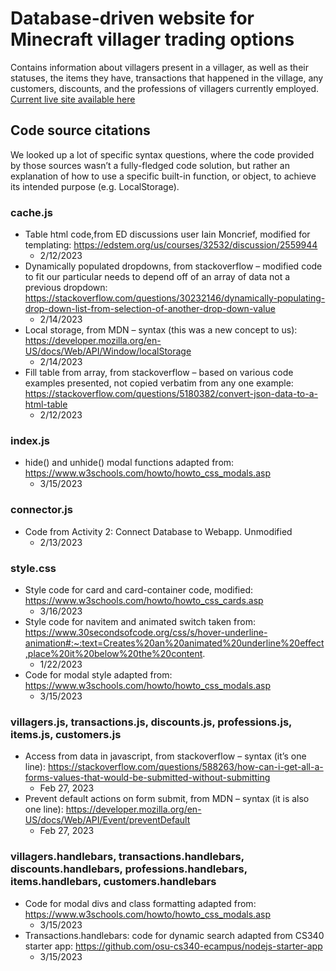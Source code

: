 # Database-driven website for Minecraft villager trading options
Contains information about villagers present in a villager, as well as their statuses, the items they have, transactions that happened in the village, any customers, discounts, and the professions of villagers currently employed. [Current live site available here](http://flip3.engr.oregonstate.edu:30013/)

## Code source citations 

We looked up a lot of specific syntax questions, where the code provided by those sources wasn’t a fully-fledged code solution, but rather an explanation of how to use a specific built-in function, or object, to achieve its intended purpose (e.g. LocalStorage). 

### cache.js
- Table html code,from ED discussions user Iain Moncrief, modified for templating: https://edstem.org/us/courses/32532/discussion/2559944  
    - 2/12/2023
- Dynamically populated dropdowns, from stackoverflow – modified code to fit our particular needs to depend off of an array of data not a previous dropdown: https://stackoverflow.com/questions/30232146/dynamically-populating-drop-down-list-from-selection-of-another-drop-down-value
    - 2/14/2023
- Local storage, from MDN – syntax (this was a new concept to us): https://developer.mozilla.org/en-US/docs/Web/API/Window/localStorage 
    - 2/14/2023
- Fill table from array, from stackoverflow – based on various code examples presented, not copied verbatim from any one example: https://stackoverflow.com/questions/5180382/convert-json-data-to-a-html-table 
    - 2/12/2023

### index.js 
- hide() and unhide() modal functions adapted from: https://www.w3schools.com/howto/howto_css_modals.asp
    - 3/15/2023


### connector.js 
- Code from Activity 2: Connect Database to Webapp. Unmodified
    - 2/13/2023

### style.css 
- Style code for card and card-container code, modified: https://www.w3schools.com/howto/howto_css_cards.asp
    - 3/16/2023
- Style code for navitem and animated switch taken from: https://www.30secondsofcode.org/css/s/hover-underline-animation#:~:text=Creates%20an%20animated%20underline%20effect,place%20it%20below%20the%20content.
    - 1/22/2023
- Code for modal style adapted from: https://www.w3schools.com/howto/howto_css_modals.asp
    - 3/15/2023

### villagers.js, transactions.js, discounts.js, professions.js, items.js, customers.js
- Access from data in javascript, from stackoverflow – syntax (it’s one line): https://stackoverflow.com/questions/588263/how-can-i-get-all-a-forms-values-that-would-be-submitted-without-submitting 
    - Feb 27, 2023
- Prevent default actions on form submit, from MDN – syntax (it is also one line): https://developer.mozilla.org/en-US/docs/Web/API/Event/preventDefault 
    - Feb 27, 2023

### villagers.handlebars, transactions.handlebars, discounts.handlebars, professions.handlebars, items.handlebars, customers.handlebars
- Code for modal divs and class formatting adapted from: https://www.w3schools.com/howto/howto_css_modals.asp
    - 3/15/2023
- Transactions.handlebars: code for dynamic search adapted from CS340 starter app: https://github.com/osu-cs340-ecampus/nodejs-starter-app
    - 3/15/2023

